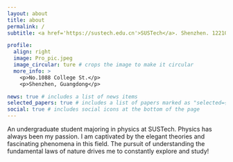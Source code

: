 ```yaml
---
layout: about
title: about
permalink: /
subtitle: <a href='https://sustech.edu.cn'>SUSTech</a>. Shenzhen. 12210511@mail.sustech.edu.cn

profile:
  align: right
  image: Pro_pic.jpeg
  image_circular: ture # crops the image to make it circular
  more_info: >
    <p>No.1088 College St.</p>
    <p>Shenzhen, Guangdong</p>

news: true # includes a list of news items
selected_papers: true # includes a list of papers marked as "selected={true}"
social: true # includes social icons at the bottom of the page
---
```


An undergraduate student majoring in physics at SUSTech. 
Physics has always been my passion. I am captivated by the elegant theories and fascinating phenomena in this field. The pursuit of understanding the fundamental laws of nature drives me to constantly explore and study!
